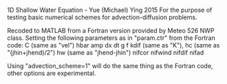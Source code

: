 1D Shallow Water Equation  - Yue (Michael) Ying 2015
For the purpose of testing basic numerical schemes for advection-diffusion problems.

Recoded to MATLAB from a Fortran version provided by Meteo 526 NWP class.
Setting the following parameters as in "param.ctr" from the Fortran code:
  C (same as "vel")
  hbar
  amp
  dx
  dt
  g
  f
  kdif (same as "K"), 
  hc (same as "(jhin+jhend)/2")
  hw (same as "jhend-jhin")
  nifcor
  nifwind
  nifdif
  nifad
  
Using "advection_scheme=1" will do the same thing as the Fortran code, other options 
are experimental.
